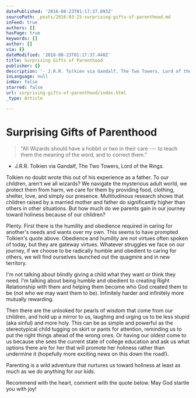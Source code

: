 ```yaml
---
datePublished: '2016-08-23T01:17:37.893Z'
sourcePath: _posts/2016-03-25-surprising-gifts-of-parenthood.md
inFeed: true
authors: []
hasPage: true
keywords: []
author: []
via: {}
dateModified: '2016-08-23T01:17:37.440Z'
title: Surprising Gifts of Parenthood
publisher: {}
description: '- J.R.R. Tolkien via Gandalf, The Two Towers, Lord of the Rings.'
inLanguage: null
inNav: false
starred: false
url: surprising-gifts-of-parenthood/index.html
_type: Article

---
```

# Surprising Gifts of Parenthood

> "All Wizards should have a hobbit or two in their care --- to teach them the meaning of the word, and to correct them."

- J.R.R. Tolkien via Gandalf, The Two Towers, Lord of the Rings.

Tolkien no doubt wrote this out of his experience as a father. To our children, aren't we all wizards? We navigate the mysterious adult world, we protect them from harm, we care for them by providing food, clothing, shelter, love, and simply our presence. Multitudinous research shows that children raised by a married mother and father do significantly higher than others in other situations. But how much do we parents gain in our journey toward holiness because of our children?

Plenty. First there is the humility and obedience required in caring for another's needs and wants over my own. This seems to have prompted Tolkien's quote above. Obedience and humility are not virtues often spoken of today, but they are gateway virtues. Whatever struggles we face on our journey, if we choose to be radically humble and obedient to caring for others, we will find ourselves launched out the quagmire and in new territory.

I'm not talking about blindly giving a child what they want or think they need. I'm talking about being humble and obedient to creating Right Relationship with them and helping them become who God created them to be (not who we may want them to be). Infinitely harder and infinitely more mutually rewarding.

Then there are the unlooked for pearls of wisdom that come from our children, and hold up a mirror to us, laughing and urging us to be less stupid (aka sinful) and more holy. This can be as simple and powerful as the stereotypical child tugging on skirt or pants for attention, reminding us to put the right things ahead of the wrong ones. Or having our oldest come to us because she sees the current state of college education and ask us what options there are for her that will promote her holiness rather than undermine it (hopefully more exciting news on this down the road!).

Parenting is a wild adventure that nurtures us toward holiness at least as much as we do anything for our kids.

Recommend with the heart, comment with the quote below. May God startle you with joy!